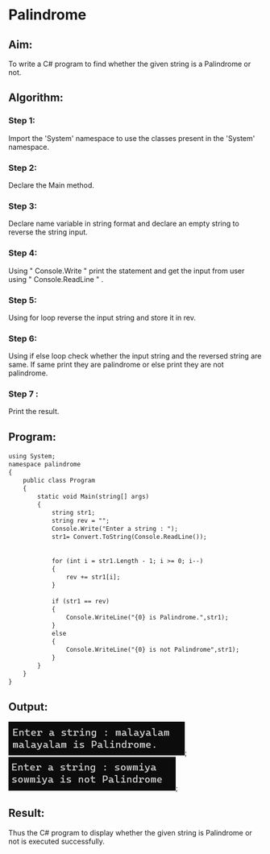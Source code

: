 # Palindrome


## Aim:
To write a C# program to find whether the given string is a Palindrome or not.
## Algorithm:
### Step 1:
Import the 'System' namespace to use the classes present in the 'System' namespace.
### Step 2:
Declare the Main method.
### Step 3:
Declare name variable in string format and declare an empty string to reverse the string input.
### Step 4:
Using " Console.Write " print the statement and get the input from user using " Console.ReadLine " .
### Step 5:
Using for loop reverse the input string and store it in rev.
### Step 6:
Using if else loop check whether the input string and the reversed string are same. If same print they are palindrome or else print they are not palindrome.
### Step 7 :
Print the result.
## Program:
```
using System;
namespace palindrome
{
    public class Program
    {
        static void Main(string[] args)
        {
            string str1;
            string rev = "";
            Console.Write("Enter a string : ");
            str1= Convert.ToString(Console.ReadLine());


            for (int i = str1.Length - 1; i >= 0; i--)
            {
                rev += str1[i];
            }

            if (str1 == rev)
            {
                Console.WriteLine("{0} is Palindrome.",str1);
            }
            else
            {
                Console.WriteLine("{0} is not Palindrome",str1);
            }
        }
    }
}

```
## Output:
![op](c2.png);
![op](c21.png);
## Result:
Thus the C# program to display whether the given string is Palindrome or not is executed successfully.
